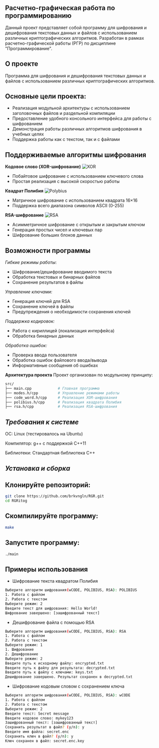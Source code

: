 ## **Расчетно-графическая работа** по программированию
Данный проект представляет собой программу для шифрования и дешифрования текстовых данных и файлов с использованием различных криптографических алгоритмов. Разработан в рамках расчетно-графической работы (РГР) по дисциплине "Программирование".
## О проекте
Программа для шифрования и дешифрования текстовых данных и файлов с использованием различных криптографических алгоритмов.

## Основные цели проекта:
- Реализация модульной архитектуры с использованием заголовочных файлов и раздельной компиляции
- Предоставление удобного консольного интерфейса для работы с шифрованием
- Демонстрация работы различных алгоритмов шифрования в учебных целях
- Поддержка работы как с текстом, так и с файлами

## Поддерживаемые алгоритмы шифрования
**Кодовое слово (XOR-шифрование)**
![XOR](https://img.shields.io/badge/XOR-шифрование-ff69b4)
- Побайтовое шифрование с использованием ключевого слова
- Простая реализация с высокой скоростью работы

**Квадрат Полибия**
![Polybius](https://img.shields.io/badge/Квадрат_Полибия-16x16-blueviolet)
- Матричное шифрование с использованием квадрата 16×16
- Поддержка всего диапазона символов ASCII (0-255)

**RSA-шифрование**
![RSA](https://img.shields.io/badge/RSA-Асимметричное-orange)
- Асимметричное шифрование с открытым и закрытым ключом
- Генерация простых чисел и ключевых пар
- Шифрование больших блоков данных

## Возможности программы
*Гибкие режимы работы*:
- Шифрование/дешифрование вводимого текста
- Обработка текстовых и бинарных файлов
- Сохранение результатов в файлы
  
*Управление ключами:*
- Генерация ключей для RSA
- Сохранение ключей в файлы
- Предупреждения о необходимости сохранения ключей
  
*Поддержка кодировок:*
- Работа с кириллицей (локализация интерфейса)
- Обработка бинарных данных
  
*Обработка ошибок:*
- Проверка ввода пользователя
- Обработка ошибок файлового ввода/вывода
- Информативные сообщения об ошибках

**Архитектура проекта**
Проект организован по модульному принципу:
```bash
src/
├── main.cpp            # Главная программа
├── modes.h/cpp         # Управление режимами работы
├── code_word.h/cpp     # Реализация XOR-шифрования
├── polibius.h/cpp      # Реализация квадрата Полибия
├── rsa.h/cpp           # Реализация RSA-шифрования
```
## *Требования к системе*
ОС: Linux (тестировалось на Ubuntu)

Компилятор: g++ с поддержкой C++11

Библиотеки: Стандартная библиотека C++

## *Установка и сборка*
## Клонируйте репозиторий:
```bash
git clone https://github.com/brkvngln/RGR.git
cd RGRitog
```
## Скомпилируйте программу:
```bash
make
```
## Запустите программу:
```bash
./main
```
## Примеры использования
- Шифрование текста квадратом Полибия
```bash
Выберите алгоритм шифрования(wCODE, POLIBIUS, RSA): POLIBIUS
1. Работа с файлом
2. Работа с текстом
Выберите режим: 2
Введите текст для шифрования: Hello World!
Шифрование завершено: [зашифрованный текст]
```
- Дешифрование файла с помощью RSA
```bash
Выберите алгоритм шифрования(wCODE, POLIBIUS, RSA): RSA
1. Работа с файлом
2. Работа с текстом
Выберите режим: 1
1. Шифрование
2. Дешифрование
Выберите режим: 2
Введите путь к исходному файлу: encrypted.txt
Введите путь к файлу для результата: decrypted.txt
Введите путь к файлу с ключами: keys.txt
Дешифрование завершено. Результат сохранен в decrypted.txt
```
- Шифрование кодовым словом с сохранением ключа
```bash
Выберите алгоритм шифрования(wCODE, POLIBIUS, RSA): wCODE
1. Работа с файлом
2. Работа с текстом
Выберите режим: 2
Введите текст: Secret message
Введите кодовое слово: mykey123
Зашифрованный текст: [зашифрованный текст]
Сохранить результат в файл? (y/n): y
Введите имя файла: secret.enc
Сохранить ключ в файл? (y/n): y
Ключ сохранен в файл: secret.enc.key
```
